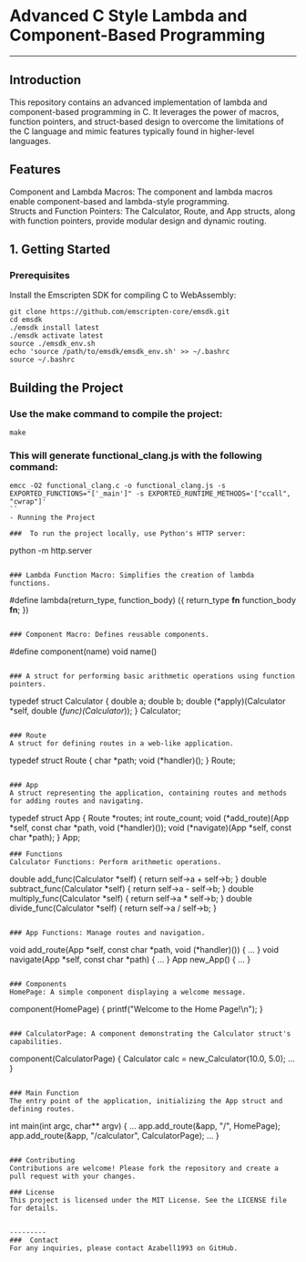 # Advanced C Style Lambda and Component-Based Programming  
------  
## Introduction  
This repository contains an advanced implementation of lambda and component-based programming in C. It leverages the power of macros, function pointers, and struct-based design to overcome the limitations of the C language and mimic features typically found in higher-level languages.  
  
## Features  
Component and Lambda Macros: The component and lambda macros enable component-based and lambda-style programming.  
Structs and Function Pointers: The Calculator, Route, and App structs, along with function pointers, provide modular design and dynamic routing.  

## 1. Getting Started   
### Prerequisites  
Install the Emscripten SDK for compiling C to WebAssembly:  
```
git clone https://github.com/emscripten-core/emsdk.git
cd emsdk
./emsdk install latest
./emsdk activate latest
source ./emsdk_env.sh
echo 'source /path/to/emsdk/emsdk_env.sh' >> ~/.bashrc
source ~/.bashrc
```

## Building the Project  
### Use the make command to compile the project:  
```
make
```
  
  
### This will generate functional_clang.js with the following command:  
```
emcc -O2 functional_clang.c -o functional_clang.js -s EXPORTED_FUNCTIONS="['_main']" -s EXPORTED_RUNTIME_METHODS='["ccall", "cwrap"]'
``  
- Running the Project  
   
###  To run the project locally, use Python's HTTP server:    
```
python -m http.server 
```  
  
### Lambda Function Macro: Simplifies the creation of lambda functions.  
```
#define lambda(return_type, function_body) ({ return_type __fn__ function_body __fn__; })
```  
  
### Component Macro: Defines reusable components.  
```
#define component(name) void name()
```  
  
### A struct for performing basic arithmetic operations using function pointers.  
```
typedef struct Calculator {
    double a;
    double b;
    double (*apply)(Calculator *self, double (*func)(Calculator*));
} Calculator;
```

### Route
A struct for defining routes in a web-like application.
```
typedef struct Route {
    char *path;
    void (*handler)();
} Route;
```

### App  
A struct representing the application, containing routes and methods for adding routes and navigating.  
```
typedef struct App {
    Route *routes;
    int route_count;
    void (*add_route)(App *self, const char *path, void (*handler)());
    void (*navigate)(App *self, const char *path);
} App;
```  
### Functions  
Calculator Functions: Perform arithmetic operations.  
```
double add_func(Calculator *self) { return self->a + self->b; }
double subtract_func(Calculator *self) { return self->a - self->b; }
double multiply_func(Calculator *self) { return self->a * self->b; }
double divide_func(Calculator *self) { return self->a / self->b; }
```  

### App Functions: Manage routes and navigation.
```
void add_route(App *self, const char *path, void (*handler)()) { ... }
void navigate(App *self, const char *path) { ... }
App new_App() { ... }
```  
  
### Components  
HomePage: A simple component displaying a welcome message.  
```
component(HomePage) {
    printf("Welcome to the Home Page!\n");
}
```
   
### CalculatorPage: A component demonstrating the Calculator struct's capabilities.  
```
component(CalculatorPage) {
    Calculator calc = new_Calculator(10.0, 5.0);
    ...
}
```  

### Main Function
The entry point of the application, initializing the App struct and defining routes.  
```
int main(int argc, char** argv) {
    ...
    app.add_route(&app, "/", HomePage);
    app.add_route(&app, "/calculator", CalculatorPage);
    ...
}
```

### Contributing  
Contributions are welcome! Please fork the repository and create a pull request with your changes.  
  
### License   
This project is licensed under the MIT License. See the LICENSE file for details.   


---------
###  Contact
For any inquiries, please contact Azabell1993 on GitHub.  
